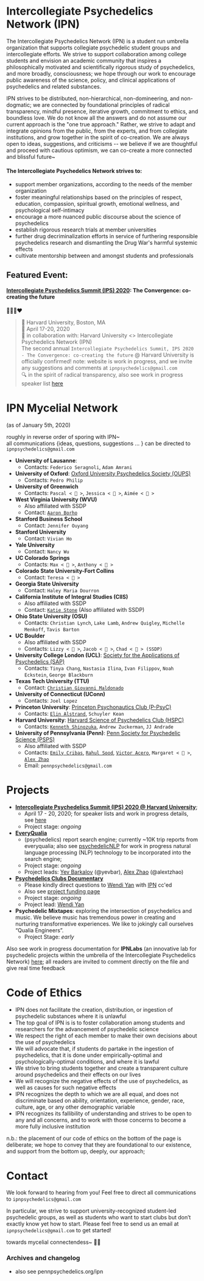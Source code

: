 # Intercollegiate Psychedelics Network (IPN)

The Intercollegiate Psychedelics Network (IPN) is a student run umbrella organization that supports collegiate psychedelic student groups and intercollegiate efforts. We strive to support collaboration among college students and envision an academic community that inspires a philosophically motivated and scientifically rigorous study of psychedelics, and more broadly, consciousness; we hope through our work to encourage public awareness of the science, policy, and clinical applications of psychedelics and related substances.

IPN strives to be distributed, non-hierarchical, non-domineering, and non-dogmatic; we are connected by foundational principles of radical transparency, mindful presence, iterative growth, commitment to ethics, and boundless love. We do not know all the answers and do not assume our current approach is the "one true approach." Rather, we strive to adapt and integrate opinions from the public, from the experts, and from collegiate institutions, and grow together in the spirit of co-creation. We are always open to ideas, suggestions, and criticisms -- we believe if we are thoughtful and proceed with cautious optimism, we can co-create a more connected and blissful future~

#### The Intercollegiate Psychedelics Network strives to:
- support member organizations, according to the needs of the member organization
- foster meaningful relationships based on the principles of respect, education, compassion, spiritual growth, emotional wellness, and psychological self-intimacy
- encourage a more nuanced public discourse about the science of psychedelics
- establish rigorous research trials at member universities
- further drug decriminalization efforts in service of furthering responsible psychedelics research and dismantling the Drug War's harmful systemic effects
- cultivate mentorship between and amongst students and professionals

## Featured Event:
#### [Intercollegiate Psychedelics Summit (IPS) 2020](https://paradiseinstitute.org): The Convergence: co-creating the future <br/>
🤲🍄🌈❤️ <br />
> 🔗 Harvard University, Boston, MA <br />
> 📅 April 17-20, 2020 <br/>
> 👋 in collaboration with: Harvard University <> Intercollegiate Psychedelics Network (IPN) <br/>
The second annual `Intercollegiate Psychedelics Summit, IPS 2020 - The Convergence: co-creating the future` @ Harvard University is officially confirmed! note: website is work in progress, and we invite any suggestions and comments at  `ipnpsychedelics@gmail.com` <br />
> 🔍 in the spirit of radical transparency, also see work in progress speaker list [here](https://docs.google.com/spreadsheets/d/18h7xWUfHngbq_OEHMXNx4U-VlQyW0Am0vawQzsf6NfA/edit?usp=sharing)


# IPN Mycelial Network
(as of January 5th, 2020)

roughly in reverse order of sporing with IPN~ <br/>
all communications {ideas, questions, suggestions ... } can be directed to `ipnpsychedelics@gmail.com`

- **University of Lausanne**:
  - Contacts: `Federico Seragnoli`, `Adam Amrani`
- **University of Oxford**: [Oxford University Psychedelics Society (OUPS)](https://oxpsysoc.org/)
  - Contacts: `Pedro Philip`
- **University of Greenwich**
  - Contacts: `Pascal < 🍄 >`, `Jessica < 🍄 >`, `Aimée < 🍄 >`
- **West Virginia University (WVU)**
  - Also affiliated with SSDP
  - Contact: [`Aaron Borho`](mailto:aaron.borho1@gmail.com)
- **Stanford Business School**
  - Contact: `Jennifer Ouyang`
- **Stanford University**
  - Contact: `Vivian Ho`
- **Yale University**
  - Contact: `Nancy Wu`
- **UC Colorado Springs**
  - Contacts: `Max < 🍄 >`, `Anthony < 🍄 >`
- **Colorado State University-Fort Collins**
  - Contact: `Teresa < 🍄 >`
- **Georgia State University**
  - Contact: `Haley Maria Dourron`
- **California Institute of Integral Studies (CIIS)**
  - Also affiliated with SSDP
  - Contact: [`Katie Stone`](mailto:ktstone@mymail.ciis.edu) (Also affiliated with SSDP)
- **Ohio State University (OSU)**
  - Contacts: `Christian Lynch`, `Lake Lamb`, `Andrew Quigley`, `Michelle Menkoff`, `Tavis Barton`
- **UC Boulder**
  - Also affiliated with SSDP
  - Contacts: `Lizzy < 🍄 >`, `Jacob < 🍄 >`, `Chad < 🍄 > (SSDP)`
- **University College London (UCL)**: [Society for the Applications of Psychedelics (SAP)](http://studentsunionucl.org/clubs-societies/application-of-psychedelics)
  - Contacts: `Tinya Chang`, `Nastasia Ilina`, `Ivan Filippov`, `Noah Eckstein`, `George Blackburn`
- **Texas Tech University (TTU)**
  - Contact: [`Christian Giovanni Maldonado`](mailto:Giovanni.Maldonado@ttu.edu)
- **University of Connecticut (UConn)**
  - Contacts: `Joel Lopez`
- **Princeton University**: [Princeton Psychonautics Club (P-PsyC)](https://www.facebook.com/PrincetonPsychonautics/)
  - Contacts: [`Elin Alstrand`](mailto:ea4@princeton.edu), `Schuyler Kean`
- **Harvard University**: [Harvard Science of Psychedelics Club (HSPC)](https://bit.ly/harvard-psychedelics)
  - Contacts: [`Kenneth Shinozuka`](mailto:shinozuka@college.harvard.edu), `Andrew Zuckerman`, `JJ Andrade`
- **University of Pennsylvania (Penn)**: [Penn Society for Psychedelic Science (PSPS)](https://pennpsychedelics.org)
  - Also affiliated with SSDP
  - Contacts: [`Emily Cribas`](mailto:ecribas@pennmedicine.upenn.edu), [`Rahul Sood`](mailto:rsoo@wharton.upenn.edu), [`Victor Acero`](mailto:acero@seas.upenn.edu), `Margaret < 🍄 >`, [`Alex Zhao`](mailto:alexzhao@seas.upenn.edu)
  - Email: `pennpsychedelics@gmail.com`


# Projects
- [**Intercollegiate Psychedelics Summit (IPS) 2020 @ Harvard University**](https://paradiseinstitute.org);
  - April 17 - 20, 2020; for speaker lists and work in progress details, see [here](https://paradiseinstitute.org)
  - Project stage: _ongoing_
- [**EveryQualia**](https://www.everyqualia.org/)
  - (psychedelics) report search engine; currently ~10K trip reports from everyqualia; also see [psychedelicNLP](https://github.com/alextzhao/psychedelicNLP) for work in progress natural language processing (NLP) technology to be incorporated into the search engine;
  - Project stage: _ongoing_
  - Project leads: [Yev Barkalov](https://yevbar.github.io/) (@yevbar), [Alex Zhao](https://alextzhao.io) (@alextzhao)
- [**Psychedelics Clubs Documentary**](https://psychedelicclubdoc.com/)
  - Please kindly direct questions to [Wendi Yan](wendiy@princeton.edu) with [IPN](ipnpsychedelics@gmail.com) cc'ed
  - Also see [project funding page](https://www.indiegogo.com/projects/the-psychedelic-club-a-documentary#/)
  - Project stage: _ongoing_
  - Project lead: [Wendi Yan](https://wendiyan.com/)
- **Psychedelic Mixtapes**: exploring the intersection of psychedelics and music. We believe music has tremendous power in creating and nurturing transformative experiences. We like to jokingly call ourselves “Qualia Engineers”.
  - Project Stage: _early_

Also see work in progress documentation for **IPNLabs** (an innovative lab for psychedelic projects within the umbrella of the Intercollegiate Psychedelics Network) [here](https://docs.google.com/document/d/1TJb5Y7a4AKiXckpVOs6ES_BQ1y1nY3lGWjpHorJyjsg/edit?usp=sharing); all readers are invited to comment directly on the file and give real time feedback

# Code of Ethics
- IPN does not facilitate the creation, distribution, or ingestion of psychedelic substances where it is unlawful
- The top goal of IPN is is to foster collaboration among students and researchers for the advancement of psychedelic science
- We respect the right of each member to make their own decisions about the use of psychedelics
- We will advocate that, if students do partake in the ingestion of psychedelics, that it is done under empirically-optimal and psychologically-optimal conditions, and where it is lawful
- We strive to bring students together and create a transparent culture around psychedelics and their effects on our lives
- We will recognize the negative effects of the use of psychedelics, as well as causes for such negative effects
- IPN recognizes the depth to which we are all equal, and does not discriminate based on ability, orientation, experience, gender, race, culture, age, or any other demographic variable
- IPN recognizes its fallibility of understanding and strives to be open to any and all concerns, and to work with those concerns to become a more fully inclusive institution

n.b.: the placement of our code of ethics on the bottom of the page is deliberate; we hope to convey that they are foundational to our existence, and support from the bottom up, deeply, our approach;

# Contact
We look forward to hearing from you! Feel free to direct all communications to `ipnpsychedelics@gmail.com`

In particular, we strive to support university-recognized student-led psychedelic groups, as well as students who want to start clubs but don’t exactly know yet how to start. Please feel free to send us an email at `ipnpsychedelics@gmail.com` to get started!

towards mycelial connectendess~ 🤲🍄





### Archives and changelog
- also see pennpsychedelics.org/ipn
